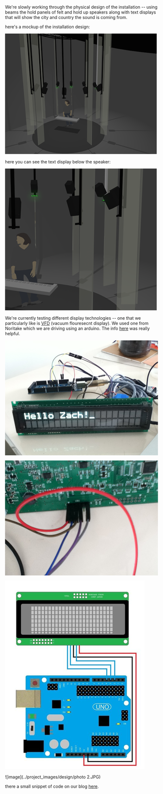 We're slowly working through the physical design of the installation -- using beams the hold panels of felt and hold up speakers along with text displays that will show the city and country the sound is coming from. 

here's a mockup of the installation design: 

![image](../project_images/design/render.png)

here you can see the text display below the speaker: 

![image](../project_images/design/names.png)

We're currently testing different display technologies -- one that we particularly like is [VFD](http://en.wikipedia.org/wiki/Vacuum_fluorescent_display) (vacuum flouresecnt display).   We used one from Noritake which we are driving using an arduino.  The info [here](http://www.instructables.com/id/Arduino-and-the-Noritake-24x6-VFD-Module-Vacuum-Fl/) was really helpful.

![image](../project_images/design/1398290134317.jpeg)

![image](../project_images/design/1398290169723.jpeg)

![image](../project_images/design/1398290265175.jpeg)

![image](../project_images/design/photo 2.JPG)

there a small snippet of code on our blog [here](http://www.yesyesno.com/blog/2014/4/23/noritake-vfd-cu-y-series). 